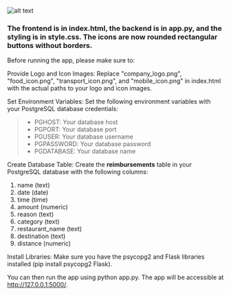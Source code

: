 ![alt text](sample-1.png)

### The frontend is in index.html, the backend is in app.py, and the styling is in style.css. The icons are now rounded rectangular buttons without borders.

Before running the app, please make sure to:

Provide Logo and Icon Images: Replace "company_logo.png", "food_icon.png", "transport_icon.png", and "mobile_icon.png" in index.html with the actual paths to your logo and icon images.

Set Environment Variables: Set the following environment variables with your PostgreSQL database credentials:

>- PGHOST: Your database host
>- PGPORT: Your database port
>- PGUSER: Your database username
>- PGPASSWORD: Your database password
>- PGDATABASE: Your database name

Create Database Table: Create the **reimbursements** table in your PostgreSQL database with the following columns:


1. name (text)
2. date (date)
3. time (time)
4. amount (numeric)
5. reason (text)
6. category (text)
7. restaurant_name (text)
8. destination (text)
9. distance (numeric)


Install Libraries: Make sure you have the psycopg2 and Flask libraries installed (pip install psycopg2 Flask).

You can then run the app using python app.py. The app will be accessible at http://127.0.0.1:5000/.
